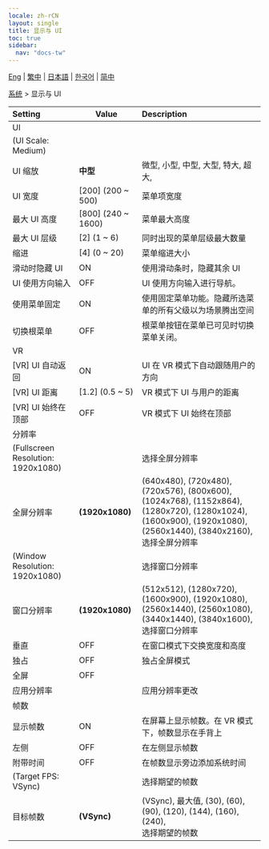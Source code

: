 ```yaml
---
locale: zh-rCN
layout: single
title: 显示与 UI
toc: true
sidebar:
  nav: "docs-tw"
---
```

[Eng](/dancexr/menu/2025.4/system/screen) | [繁中](/tw/dancexr/menu/2025.4/system/screen) | [日本語](/jp/dancexr/menu/2025.4/system/screen) | [한국어](/kr/dancexr/menu/2025.4/system/screen) | [简中](/zh/dancexr/menu/2025.4/system/screen)

[系统](../menu#系统) > 显示与 UI



| Setting | Value | Description |
| :--- | --- | :--- |
| UI || 
| (UI Scale: Medium) || 
| UI 缩放 | **中型** | 微型, 小型, 中型, 大型, 特大, 超大,  |
| UI 宽度 | [200] (200 ~ 500) | 菜单项宽度
| 最大 UI 高度 | [800] (240 ~ 1600) | 菜单最大高度
| 最大 UI 层级 | [2] (1 ~ 6) | 同时出现的菜单层级最大数量
| 缩进 | [4] (0 ~ 20) | 菜单缩进大小
| 滑动时隐藏 UI | ON | 使用滑动条时，隐藏其余 UI
| UI 使用方向输入 | OFF | UI 使用方向输入进行导航。
| 使用菜单固定 | ON | 使用固定菜单功能。隐藏所选菜单的所有父级以为场景腾出空间
| 切换根菜单 | OFF | 根菜单按钮在菜单已可见时切换菜单关闭。
| VR || 
| [VR] UI 自动返回 | ON | UI 在 VR 模式下自动跟随用户的方向
| [VR] UI 距离 | [1.2] (0.5 ~ 5) | VR 模式下 UI 与用户的距离
| [VR] UI 始终在顶部 | OFF | VR 模式下 UI 始终在顶部
| 分辨率 || 
| (Fullscreen Resolution: 1920x1080) || 选择全屏分辨率
| 全屏分辨率 | **(1920x1080)** | (640x480), (720x480), (720x576), (800x600), (1024x768), (1152x864), (1280x720), (1280x1024), (1600x900), (1920x1080), (2560x1440), (3840x2160), <br/>选择全屏分辨率 |
| (Window Resolution: 1920x1080) || 选择窗口分辨率
| 窗口分辨率 | **(1920x1080)** | (512x512), (1280x720), (1600x900), (1920x1080), (2560x1440), (2560x1080), (3440x1440), (3840x1600), <br/>选择窗口分辨率 |
| 垂直 | OFF | 在窗口模式下交换宽度和高度
| 独占 | OFF | 独占全屏模式
| 全屏 | OFF | 
| 应用分辨率 || 应用分辨率更改
| 帧数 || 
| 显示帧数 | ON | 在屏幕上显示帧数。在 VR 模式下，帧数显示在手背上
| 左侧 | OFF | 在左侧显示帧数
| 附带时间 | OFF | 在帧数显示旁边添加系统时间
| (Target FPS: VSync) || 选择期望的帧数
| 目标帧数 | **(VSync)** | (VSync), 最大值, (30), (60), (90), (120), (144), (160), (240), <br/>选择期望的帧数 |
